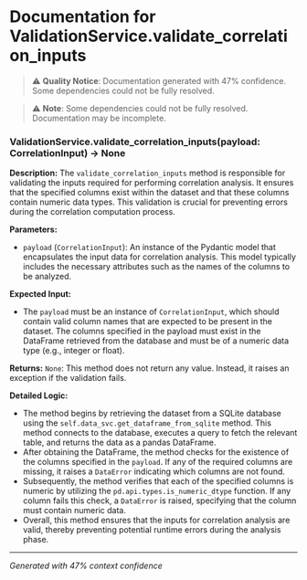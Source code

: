 # Documentation for ValidationService.validate_correlation_inputs

> ⚠️ **Quality Notice**: Documentation generated with 47% confidence. Some dependencies could not be fully resolved.


> ⚠️ **Note**: Some dependencies could not be fully resolved. Documentation may be incomplete.
### ValidationService.validate_correlation_inputs(payload: CorrelationInput) -> None

**Description:**
The `validate_correlation_inputs` method is responsible for validating the inputs required for performing correlation analysis. It ensures that the specified columns exist within the dataset and that these columns contain numeric data types. This validation is crucial for preventing errors during the correlation computation process.

**Parameters:**
- `payload` (`CorrelationInput`): An instance of the Pydantic model that encapsulates the input data for correlation analysis. This model typically includes the necessary attributes such as the names of the columns to be analyzed.

**Expected Input:**
- The `payload` must be an instance of `CorrelationInput`, which should contain valid column names that are expected to be present in the dataset. The columns specified in the payload must exist in the DataFrame retrieved from the database and must be of a numeric data type (e.g., integer or float).

**Returns:**
`None`: This method does not return any value. Instead, it raises an exception if the validation fails.

**Detailed Logic:**
- The method begins by retrieving the dataset from a SQLite database using the `self.data_svc.get_dataframe_from_sqlite` method. This method connects to the database, executes a query to fetch the relevant table, and returns the data as a pandas DataFrame.
- After obtaining the DataFrame, the method checks for the existence of the columns specified in the `payload`. If any of the required columns are missing, it raises a `DataError` indicating which columns are not found.
- Subsequently, the method verifies that each of the specified columns is numeric by utilizing the `pd.api.types.is_numeric_dtype` function. If any column fails this check, a `DataError` is raised, specifying that the column must contain numeric data.
- Overall, this method ensures that the inputs for correlation analysis are valid, thereby preventing potential runtime errors during the analysis phase.

---
*Generated with 47% context confidence*
